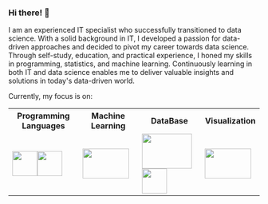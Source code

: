 ### Hi there! 👋
I am an experienced IT specialist who successfully transitioned to data science. With a solid background in IT, I developed a passion for data-driven approaches and decided to pivot my career towards data science. Through self-study, education, and practical experience, I honed my skills in programming, statistics, and machine learning. Continuously learning in both IT and data science enables me to deliver valuable insights and solutions in today's data-driven world.

Currently, my focus is on:
<table>
  <tr>
    <th>Programming Languages</th>
    <th>Machine Learning</th>
    <th>DataBase</th>
    <th>Visualization</th>
  </tr>
  <tr>
  <td> <img width="50" height="50" src="https://cdn.jsdelivr.net/gh/devicons/devicon@latest/icons/python/python-original-wordmark.svg" /><img width="50" height="50"     src="https://cdn.jsdelivr.net/gh/devicons/devicon@latest/icons/azuresqldatabase/azuresqldatabase-original.svg" /></td>
  <td><img width="93" height="60" src="https://cdn.jsdelivr.net/gh/devicons/devicon@latest/icons/scikitlearn/scikitlearn-original.svg" /></td>
  <td><img width="100" height="70" src="https://cdn.jsdelivr.net/gh/devicons/devicon@latest/icons/mysql/mysql-original-wordmark.svg" /><img width="50" height="50" src="https://upload.wikimedia.org/wikipedia/commons/thumb/3/34/Microsoft_Office_Excel_%282019%E2%80%93present%29.svg/1200px-Microsoft_Office_Excel_%282019%E2%80%93present%29.svg.png" /></td>
  <td><img width="93" height="60" src="https://www.advancedexcel.net/wp-content/uploads/2023/05/power-bi.jpg" /></td>
  </tr>
</table>

